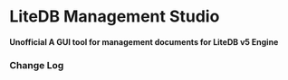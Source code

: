 # LiteDB Management Studio

#### Unofficial A GUI tool for management documents for LiteDB v5 Engine

### Change Log
